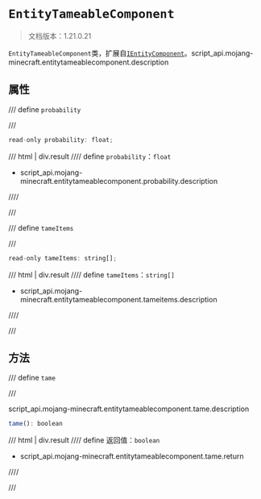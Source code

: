 # `EntityTameableComponent`

> 文档版本：1.21.0.21

`EntityTameableComponent`类，扩展自[`IEntityComponent`](./ientitycomponent.md)。script_api.mojang-minecraft.entitytameablecomponent.description

## 属性

/// define
`probability`


///

```js
read-only probability: float;
```

/// html | div.result
//// define
`probability`：`float`

- script_api.mojang-minecraft.entitytameablecomponent.probability.description


////

///


/// define
`tameItems`


///

```js
read-only tameItems: string[];
```

/// html | div.result
//// define
`tameItems`：`string[]`

- script_api.mojang-minecraft.entitytameablecomponent.tameitems.description


////

///


## 方法

/// define
`tame`


///

script_api.mojang-minecraft.entitytameablecomponent.tame.description

```js
tame(): boolean
```

/// html | div.result
//// define
返回值：`boolean`

- script_api.mojang-minecraft.entitytameablecomponent.tame.return


////

///


